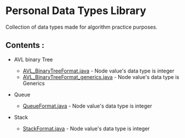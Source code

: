 # **Personal Data Types Library**
  Collection of data types made for algorithm practice purposes.

## Contents : 

  * AVL binary Tree 
     * [AVL_BinaryTreeFormat.java](https://github.com/mridho/Data-Types-Library/blob/master/DataTypes/AVL_BinaryTreeFormat.java) - Node value's data type is integer
     * [AVL_BinaryTreeFormat_generics.java](https://github.com/mridho/Data-Types-Library/blob/master/DataTypes/AVL_BinaryTreeFormat_generics.java) - Node value's data type is Generics 

  * Queue
	 * [QueueFormat.java](https://github.com/mridho/Data-Types-Library/blob/master/DataTypes/QueueFormat.java) - Node value's data type is integer

  * Stack
	 * [StackFormat.java](https://github.com/mridho/Data-Types-Library/blob/master/DataTypes/StackFormat.java) - Node value's data type is integer
